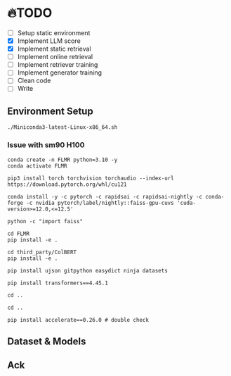 # :fire:TODO
- [ ] Setup static environment
- [x] Implement LLM score
- [x] Implement static retrieval
- [ ] Implement online retrieval
- [ ] Implement retriever training
- [ ] Implement generator training
- [ ] Clean code
- [ ] Write

## Environment Setup 
```
./Miniconda3-latest-Linux-x86_64.sh
```

### Issue with sm90 H100
```
conda create -n FLMR python=3.10 -y
conda activate FLMR

pip3 install torch torchvision torchaudio --index-url https://download.pytorch.org/whl/cu121

conda install -y -c pytorch -c rapidsai -c rapidsai-nightly -c conda-forge -c nvidia pytorch/label/nightly::faiss-gpu-cuvs 'cuda-version>=12.0,<=12.5'

python -c "import faiss"

cd FLMR
pip install -e .

cd third_party/ColBERT
pip install -e .

pip install ujson gitpython easydict ninja datasets

pip install transformers==4.45.1

cd ..

cd ..

pip install accelerate==0.26.0 # double check
```

## Dataset & Models

## Ack
